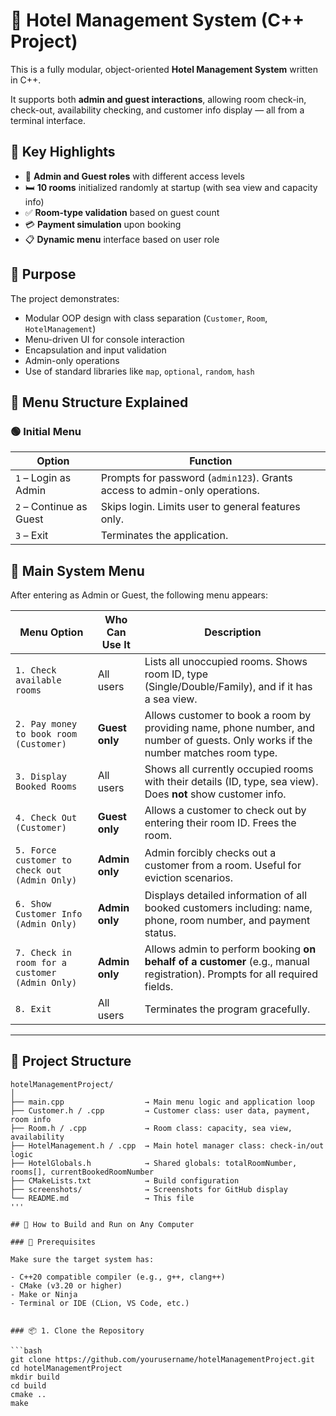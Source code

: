 # 🏨 Hotel Management System (C++ Project)

This is a fully modular, object-oriented **Hotel Management System** written in C++.

It supports both **admin and guest interactions**, allowing room check-in, check-out, availability checking, and customer info display — all from a terminal interface.

## 📌 Key Highlights

- 🔐 **Admin and Guest roles** with different access levels
- 🛏️ **10 rooms** initialized randomly at startup (with sea view and capacity info)
- ✅ **Room-type validation** based on guest count
- 💳 **Payment simulation** upon booking
- 📋 **Dynamic menu** interface based on user role

## 🎯 Purpose

The project demonstrates:
- Modular OOP design with class separation (`Customer`, `Room`, `HotelManagement`)
- Menu-driven UI for console interaction
- Encapsulation and input validation
- Admin-only operations
- Use of standard libraries like `map`, `optional`, `random`, `hash`

## 🧾 Menu Structure Explained

### 🟢 Initial Menu

| Option | Function |
|--------|----------|
| `1` – Login as Admin | Prompts for password (`admin123`). Grants access to admin-only operations. |
| `2` – Continue as Guest | Skips login. Limits user to general features only. |
| `3` – Exit | Terminates the application. |

## 🔧 Main System Menu

After entering as Admin or Guest, the following menu appears:

| Menu Option | Who Can Use It | Description |
|-------------|----------------|-------------|
| `1. Check available rooms` | All users | Lists all unoccupied rooms. Shows room ID, type (Single/Double/Family), and if it has a sea view. |
| `2. Pay money to book room (Customer)` | **Guest only** | Allows customer to book a room by providing name, phone number, and number of guests. Only works if the number matches room type. |
| `3. Display Booked Rooms` | All users | Shows all currently occupied rooms with their details (ID, type, sea view). Does **not** show customer info. |
| `4. Check Out (Customer)` | **Guest only** | Allows a customer to check out by entering their room ID. Frees the room. |
| `5. Force customer to check out (Admin Only)` | **Admin only** | Admin forcibly checks out a customer from a room. Useful for eviction scenarios. |
| `6. Show Customer Info (Admin Only)` | **Admin only** | Displays detailed information of all booked customers including: name, phone, room number, and payment status. |
| `7. Check in room for a customer (Admin Only)` | **Admin only** | Allows admin to perform booking **on behalf of a customer** (e.g., manual registration). Prompts for all required fields. |
| `8. Exit` | All users | Terminates the program gracefully. |

---

## 📁 Project Structure

```plaintext
hotelManagementProject/
│
├── main.cpp                  → Main menu logic and application loop
├── Customer.h / .cpp         → Customer class: user data, payment, room info
├── Room.h / .cpp             → Room class: capacity, sea view, availability
├── HotelManagement.h / .cpp  → Main hotel manager class: check-in/out logic
├── HotelGlobals.h            → Shared globals: totalRoomNumber, rooms[], currentBookedRoomNumber
├── CMakeLists.txt            → Build configuration
├── screenshots/              → Screenshots for GitHub display
└── README.md                 → This file
'''

## 🧱 How to Build and Run on Any Computer

### 🔧 Prerequisites

Make sure the target system has:

- C++20 compatible compiler (e.g., g++, clang++)
- CMake (v3.20 or higher)
- Make or Ninja
- Terminal or IDE (CLion, VS Code, etc.)


### 📦 1. Clone the Repository

```bash
git clone https://github.com/yourusername/hotelManagementProject.git
cd hotelManagementProject
mkdir build
cd build
cmake ..
make
